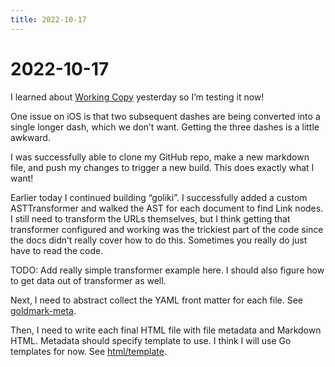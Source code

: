 ```yaml
---
title: 2022-10-17
---
```


# 2022-10-17

I learned about [Working Copy](https://workingcopyapp.com) yesterday so I’m testing it now!

One issue on iOS is that two subsequent dashes are being converted into a single longer dash, which we don’t want. Getting the three dashes is a little awkward.

I was successfully able to clone my GitHub repo, make a new markdown file, and push my changes to trigger a new build. This does exactly what I want!

Earlier today I continued building “goliki”. I successfully added a custom ASTTransformer and walked the AST for each document to find Link nodes. I still need to transform the URLs themselves, but I think getting that transformer configured and working was the trickiest part of the code since the docs didn’t really cover how to do this. Sometimes you really do just have to read the code.

TODO: Add really simple transformer example here. I should also figure how to get data out of transformer as well.

Next, I need to abstract collect the YAML front matter for each 
file. See [goldmark-meta](https://github.com/yuin/goldmark-meta).

Then, I need to write each final HTML file with file metadata and Markdown HTML. Metadata should specify template to use. I think I will use Go templates for now. See [html/template](https://pkg.go.dev/html/template).
